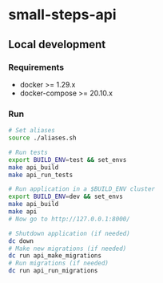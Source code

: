 # small-steps-api

## Local development

### Requirements

* docker >= 1.29.x
* docker-compose >= 20.10.x

### Run

```bash
# Set aliases
source ./aliases.sh

# Run tests
export BUILD_ENV=test && set_envs
make api_build
make api_run_tests

# Run application in a $BUILD_ENV cluster
export BUILD_ENV=dev && set_envs
make api_build
make api
# Now go to http://127.0.0.1:8000/
```

```bash
# Shutdown application (if needed)
dc down
# Make new migrations (if needed)
dc run api_make_migrations
# Run migrations (if needed)
dc run api_run_migrations
```
